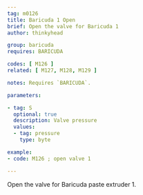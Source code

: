 ```yaml
---
tag: m0126
title: Baricuda 1 Open
brief: Open the valve for Baricuda 1
author: thinkyhead

group: baricuda
requires: BARICUDA

codes: [ M126 ]
related: [ M127, M128, M129 ]

notes: Requires `BARICUDA`.

parameters:

- tag: S
  optional: true
  description: Valve pressure
  values:
  - tag: pressure
    type: byte

example:
- code: M126 ; open valve 1

---
```


Open the valve for Baricuda paste extruder 1.
